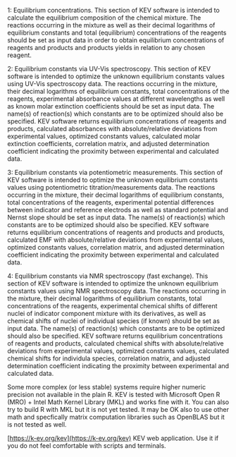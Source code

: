 1: Equilibrium concentrations. This section of KEV software is intended to calculate the equilibrium composition of the chemical mixture. The reactions occurring in the mixture as well as their decimal logarithms of equilibrium constants and total (equilibrium) concentrations of the reagents should be set as input data in order to obtain equilibrium concentrations of reagents and products and products yields in relation to any chosen reagent.

2: Equilibrium constants via UV-Vis spectroscopy. This section of KEV software is intended to optimize the unknown equilibrium constants values using UV-Vis spectroscopy data. The reactions occurring in the mixture, their decimal logarithms of equilibrium constants, total concentrations of the reagents, experimental absorbance values at different wavelengths as well as known molar extinction coefficients should be set as input data. The name(s) of reaction(s) which constants are to be optimized should also be specified. KEV software returns equilibrium concentrations of reagents and products, calculated absorbances with absolute/relative deviations from experimental values, optimized constants values, calculated molar extinction coefficients, correlation matrix, and adjusted determination coefficient indicating the proximity between experimental and calculated data.

3: Equilibrium constants via potentiometric measurements. This section of KEV software is intended to optimize the unknown equilibrium constants values using potentiometric titration/measurements data. The reactions occurring in the mixture, their decimal logarithms of equilibrium constants, total concentrations of the reagents, experimental potential differences between indicator and reference electrods as well as standard potential and Nernst slope should be set as input data. The name(s) of reaction(s) which constants are to be optimized should also be specified. KEV software returns equilibrium concentrations of reagents and products and products, calculated EMF with absolute/relative deviations from experimental values, optimized constants values, correlation matrix, and adjusted determination coefficient indicating the proximity between experimental and calculated data.

4: Equilibrium constants via NMR spectroscopy (fast exchange). This section of KEV software is intended to optimize the unknown equilibrium constants values using NMR spectroscopy data. The reactions occurring in the mixture, their decimal logarithms of equilibrium constants, total concentrations of the reagents, experimental chemical shifts of different nuclei of indicator component mixture with its derivatives, as well as chemical shifts of nuclei of individual species (if known) should be set as input data. The name(s) of reaction(s) which constants are to be optimized should also be specified. KEV software returns equilibrium concentrations of reagents and products, calculated chemical shifts with absolute/relative deviations from experimental values, optimized constants values, calculated chemical shifts for individula species, correlation matrix, and adjusted determination coefficient indicating the proximity between experimental and calculated data.

Some more complex (or less stable) systems require higher numeric precision not available in the plain R. KEV is tested with Microsoft Open R (MRO) + Intel Math Kernel Library (MKL) and works fine with it. You can also try to build R with MKL but it is not yet tested. It may be OK also to use other math and specfically matrix computation libraries such as OpenBLAS but it is not tested as well.

[https://k-ev.org/kev](https://k-ev.org/kev) KEV web application. Use it if you do not feel comfortable with scripts and terminals.
